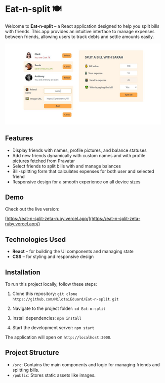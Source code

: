 # Eat-n-split 🍽️

Welcome to **Eat-n-split** – a React application designed to help you split bills with friends. This app provides an intuitive interface to manage expenses between friends, allowing users to track debts and settle amounts easily.

![Eat-n-Split App Screenshot](./assets/screenshot.JPG)

## Features

- Display friends with names, profile pictures, and balance statuses
- Add new friends dynamically with custom names and with profile pictures fetched from Pravatar
- Select friends to split bills with and manage balances
- Bill-splitting form that calculates expenses for both user and selected friend
- Responsive design for a smooth experience on all device sizes

## Demo

Check out the live version:

[https://eat-n-split-zeta-ruby.vercel.app/](https://eat-n-split-zeta-ruby.vercel.app/)

## Technologies Used

- **React** – for building the UI components and managing state
- **CSS** – for styling and responsive design

## Installation

To run this project locally, follow these steps:

1. Clone this repository: `git clone https://github.com/MilotaiEduard/Eat-n-split.git`

2. Navigate to the project folder: `cd Eat-n-split`

3. Install dependencies: `npm install`

4. Start the development server: `npm start`

The application will open on `http://localhost:3000`.

## Project Structure

- `/src`: Contains the main components and logic for managing friends and splitting bills.
- `/public`: Stores static assets like images.
